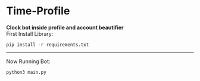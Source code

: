 # Time-Profile

**Clock bot inside profile and account beautifier**
<br>
First Install Library:
```
pip install -r requirements.txt
```
<hr>
Now Running Bot:
<br>

```
python3 main.py
```
